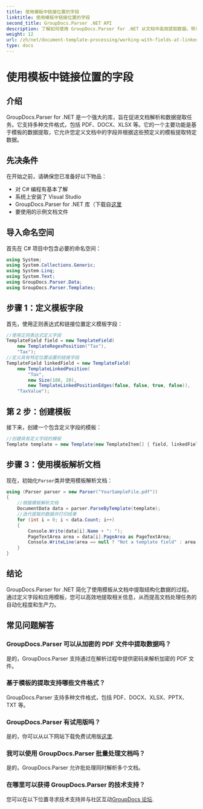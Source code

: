 ```yaml
---
title: 使用模板中链接位置的字段
linktitle: 使用模板中链接位置的字段
second_title: GroupDocs.Parser .NET API
description: 了解如何使用 GroupDocs.Parser for .NET 从文档中高效提取数据。带有代码示例的分步教程。
weight: 12
url: /zh/net/document-template-processing/working-with-fields-at-linked-positions-in-templates/
type: docs
---
```

# 使用模板中链接位置的字段

## 介绍
GroupDocs.Parser for .NET 是一个强大的库，旨在促进文档解析和数据提取任务。它支持多种文件格式，包括 PDF、DOCX、XLSX 等。它的一个主要功能是基于模板的数据提取，它允许您定义文档中的字段并根据这些预定义的模板提取特定数据。
## 先决条件
在开始之前，请确保您已准备好以下物品：
- 对 C# 编程有基本了解
- 系统上安装了 Visual Studio
-  GroupDocs.Parser for .NET 库（下载自[这里](https://releases.groupdocs.com/parser/net/）)
- 要使用的示例文档文件

## 导入命名空间
首先在 C# 项目中包含必要的命名空间：
```csharp
using System;
using System.Collections.Generic;
using System.Linq;
using System.Text;
using GroupDocs.Parser.Data;
using GroupDocs.Parser.Templates;
```
## 步骤 1：定义模板字段
首先，使用正则表达式和链接位置定义模板字段：
```csharp
//使用正则表达式定义字段
TemplateField field = new TemplateField(
    new TemplateRegexPosition("Tax"),
    "Tax");
//定义具有特定位置设置的链接字段
TemplateField linkedField = new TemplateField(
    new TemplateLinkedPosition(
        "Tax",
        new Size(100, 20),
        new TemplateLinkedPositionEdges(false, false, true, false)),
    "TaxValue");
```
## 第 2 步：创建模板
接下来，创建一个包含定义字段的模板：
```csharp
//创建具有定义字段的模板
Template template = new Template(new TemplateItem[] { field, linkedField });
```
## 步骤 3：使用模板解析文档
现在，初始化`Parser`类并使用模板解析文档：
```csharp
using (Parser parser = new Parser("YourSampleFile.pdf"))
{
    //根据模板解析文档
    DocumentData data = parser.ParseByTemplate(template);
    //迭代提取的数据并打印结果
    for (int i = 0; i < data.Count; i++)
    {
        Console.Write(data[i].Name + ": ");
        PageTextArea area = data[i].PageArea as PageTextArea;
        Console.WriteLine(area == null ? "Not a template field" : area.Text);
    }
}
```

## 结论
GroupDocs.Parser for .NET 简化了使用模板从文档中提取结构化数据的过程。通过定义字段和应用模板，您可以高效地提取相关信息，从而提高文档处理任务的自动化程度和生产力。

## 常见问题解答
### GroupDocs.Parser 可以从加密的 PDF 文件中提取数据吗？
是的，GroupDocs.Parser 支持通过在解析过程中提供密码来解析加密的 PDF 文件。
### 基于模板的提取支持哪些文件格式？
GroupDocs.Parser 支持多种文件格式，包括 PDF、DOCX、XLSX、PPTX、TXT 等。
### GroupDocs.Parser 有试用版吗？
是的，你可以从以下网站下载免费试用版[这里](https://releases.groupdocs.com/).
### 我可以使用 GroupDocs.Parser 批量处理文档吗？
是的，GroupDocs.Parser 允许批处理同时解析多个文档。
### 在哪里可以获得 GroupDocs.Parser 的技术支持？
您可以在以下位置寻求技术支持并与社区互动[GroupDocs 论坛](https://forum.groupdocs.com/c/parser/17).